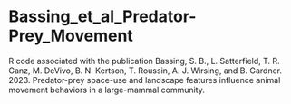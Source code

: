 # Bassing_et_al_Predator-Prey_Movement
R code associated with the publication Bassing, S. B., L. Satterfield, T. R. Ganz, M. DeVivo, B. N. Kertson, T. Roussin, A. J. Wirsing, and B. Gardner. 2023. Predator-prey space-use and landscape features influence animal movement behaviors in a large-mammal community.

